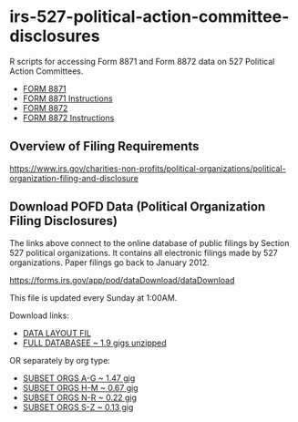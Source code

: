 # irs-527-political-action-committee-disclosures

R scripts for accessing Form 8871 and Form 8872 data on 527 Political Action Committees.

* [FORM 8871](form2/f8871-form-2000.pdf)
* [FORM 8871 Instructions](forms/i8871-instructions-2011.pdf)
* [FORM 8872](forms/f8872-form-current.pdf)
* [FORM 8872 Instructions](forms/f8872-instructions-current.pdf)


## Overview of Filing Requirements

https://www.irs.gov/charities-non-profits/political-organizations/political-organization-filing-and-disclosure

## Download POFD Data (Political Organization Filing Disclosures)

The links above connect to the online database of public filings by Section 527 political organizations. It contains all electronic filings made by 527 organizations. Paper filings go back to January 2012.

https://forms.irs.gov/app/pod/dataDownload/dataDownload

This file is updated every Sunday at 1:00AM.

Download links:

* [DATA LAYOUT FIL](https://forms.irs.gov/app/pod/dataDownload/dataLayout)
* [FULL DATABASEE ~ 1.9 gigs unzipped](https://forms.irs.gov/app/pod/dataDownload/fullData)

OR separately by org type: 

* [SUBSET ORGS A-G ~ 1.47 gig](https://forms.irs.gov/app/pod/dataDownload/dataAG)
* [SUBSET ORGS H-M ~ 0.67 gig](https://forms.irs.gov/app/pod/dataDownload/dataHM)
* [SUBSET ORGS N-R ~ 0.22 gig](https://forms.irs.gov/app/pod/dataDownload/dataNR)
* [SUBSET ORGS S-Z ~ 0.13 gig](https://forms.irs.gov/app/pod/dataDownload/dataSZ)

